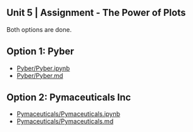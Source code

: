 ## Unit 5 | Assignment - The Power of Plots

Both options are done.

## Option 1: Pyber

* [Pyber/Pyber.ipynb](Pyber/Pyber.ipynb)
* [Pyber/Pyber.md](Pyber/Pyber.md)

## Option 2: Pymaceuticals Inc

* [Pymaceuticals/Pymaceuticals.ipynb](Pymaceuticals/Pymaceuticals.ipynb)
* [Pymaceuticals/Pymaceuticals.md](Pymaceuticals/Pymaceuticals.md)
